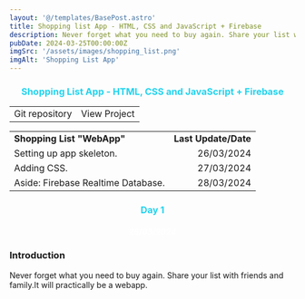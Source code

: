 ```yaml
---
layout: '@/templates/BasePost.astro'
title: Shopping list App - HTML, CSS and JavaScript + Firebase
description: Never forget what you need to buy again. Share your list with friends and family."WebApp"
pubDate: 2024-03-25T00:00:00Z
imgSrc: '/assets/images/shopping_list.png'
imgAlt: 'Shopping List App'
---
```


<h3 style="color: rgb(34, 211, 238); text-align: center;">Shopping List App - HTML, CSS and JavaScript + Firebase</h3>
<table>
  <tr>
    <td>
      <span class="bg-green-100 text-green-800 text-xs font-medium me-2 px-2.5 py-0.5 rounded dark:bg-gray-700 dark:text-green-400 border border-green-400">Git repository</span>
    </td>
    <td>
      <span class="bg-yellow-100 text-yellow-800 text-xs font-medium me-2 px-2.5 py-0.5 rounded dark:bg-gray-700 dark:text-yellow-300 border border-yellow-300">View Project</span>
    </td>
  </tr>
</table>
<table>
  <tr>
    <td><strong>Shopping List "WebApp"</strong></td>
    <td style="text-align: right;"><strong>Last Update/Date</strong></td>
  </tr>
  <tr>
    <td>Setting up app skeleton.</td>
<td style="text-align: right;">26/03/2024</td>
  </tr>
  <tr>
    <td>Adding CSS.</td>
<td style="text-align: right;">27/03/2024</td>
  </tr>
  <tr>
    <td>Aside: Firebase Realtime Database.</td>
<td style="text-align: right;">28/03/2024</td>
  </tr>
</table>
<h3 style="color: rgb(34, 211, 238); text-align: center;">Day 1</h3>
<h5 style="color: white; text-align: center;">26/03/2024</h4>

### Introduction
Never forget what you need to buy again. Share your list with friends and family.It will practically be a webapp.
###
 